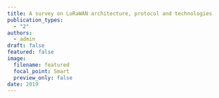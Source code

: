 ```yaml
---
title: A survey on LoRaWAN architecture, protocol and technologies
publication_types:
  - "2"
authors:
  - admin
draft: false
featured: false
image:
  filename: featured
  focal_point: Smart
  preview_only: false
date: 2019
---
```

